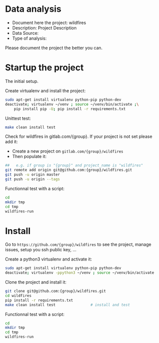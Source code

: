 # Data analysis
- Document here the project: wildfires
- Description: Project Description
- Data Source:
- Type of analysis:

Please document the project the better you can.

# Startup the project

The initial setup.

Create virtualenv and install the project:
```bash
sudo apt-get install virtualenv python-pip python-dev
deactivate; virtualenv ~/venv ; source ~/venv/bin/activate ;\
    pip install pip -U; pip install -r requirements.txt
```

Unittest test:
```bash
make clean install test
```

Check for wildfires in gitlab.com/{group}.
If your project is not set please add it:

- Create a new project on `gitlab.com/{group}/wildfires`
- Then populate it:

```bash
##   e.g. if group is "{group}" and project_name is "wildfires"
git remote add origin git@github.com:{group}/wildfires.git
git push -u origin master
git push -u origin --tags
```

Functionnal test with a script:

```bash
cd
mkdir tmp
cd tmp
wildfires-run
```

# Install

Go to `https://github.com/{group}/wildfires` to see the project, manage issues,
setup you ssh public key, ...

Create a python3 virtualenv and activate it:

```bash
sudo apt-get install virtualenv python-pip python-dev
deactivate; virtualenv -ppython3 ~/venv ; source ~/venv/bin/activate
```

Clone the project and install it:

```bash
git clone git@github.com:{group}/wildfires.git
cd wildfires
pip install -r requirements.txt
make clean install test                # install and test
```
Functionnal test with a script:

```bash
cd
mkdir tmp
cd tmp
wildfires-run
```
